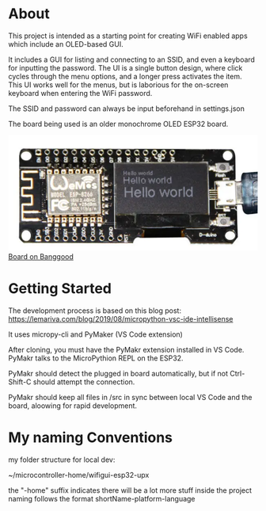 # About

This project is intended as a starting point for creating WiFi enabled apps which include an OLED-based GUI.

It includes a GUI for listing and connecting to an SSID, and even a keyboard for inputting the password. The UI is a single button design, where click cycles through the menu options, and a longer press activates the item. This UI works well for the menus, but is laborious for the on-screen keyboard when entering the WiFi password.

The SSID and password can always be input beforehand in settings.json

The board being used is an older monochrome OLED ESP32 board. 

![ESP32 with monochrome OLED display](esp32-oled.png)
[Board on Banggood](https://uk.banggood.com/Nodemcu-Wifi-And-NodeMCU-ESP8266-0_96-Inch-OLED-Module-Development-Board-p-1154759.html?gmcCountry=GB&currency=GBP&createTmp=1&utm_source=googleshopping&utm_medium=cpc_bgcs&utm_content=lijing&utm_campaign=ssc-gbg-all-newcustom-0822&gclid=CjwKCAjw1ej5BRBhEiwAfHyh1Cuo5vWvYo-ohpIMrFzj38EKGwHc6N4KbC6Xnvl8mH4vmtUq8gXOsBoCgkkQAvD_BwE&cur_warehouse=CN)


# Getting Started

The development process is based on this blog post: https://lemariva.com/blog/2019/08/micropython-vsc-ide-intellisense

It uses micropy-cli and PyMaker (VS Code extension)

After cloning, you must have the PyMakr extension installed in VS Code. PyMakr talks to the MicroPythion REPL on the ESP32.

PyMakr should detect the plugged in board automatically, but if not Ctrl-Shift-C should attempt the connection.

PyMakr should keep all files in /src in sync between local VS Code and the board, aloowing for rapid development.


# My naming Conventions

my folder structure for local dev:

~/microcontroller-home/wifigui-esp32-upx


the "-home" suffix indicates there will be a lot more stuff inside
the project naming follows the format
shortName-platform-language


